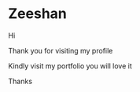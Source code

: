 # Zeeshan


Hi

Thank you for visiting my profile

Kindly visit my portfolio you will love it 

Thanks
